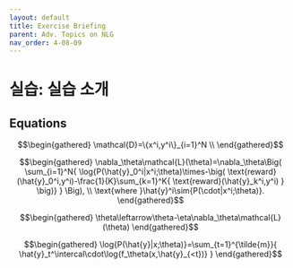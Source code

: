 ```yaml
---
layout: default
title: Exercise Briefing
parent: Adv. Topics on NLG
nav_order: 4-08-09
---
```


# 실습: 실습 소개

## Equations

$$\begin{gathered}
\mathcal{D}=\{x^i,y^i\}_{i=1}^N \\
\end{gathered}$$

$$\begin{gathered}
\nabla_\theta\mathcal{L}(\theta)=\nabla_\theta\Big(
    \sum_{i=1}^N{
        \log{P(\hat{y}_0^i|x^i;\theta)\times-\big(
            \text{reward}(\hat{y}_0^i,y^i)-\frac{1}{K}\sum_{k=1}^K{
                \text{reward}(\hat{y}_k^i,y^i)
            }
        \big)}
    }
\Big), \\
\text{where }\hat{y}^i\sim{P(\cdot|x^i;\theta)}.
\end{gathered}$$

$$\begin{gathered}
\theta\leftarrow\theta-\eta\nabla_\theta\mathcal{L}(\theta)
\end{gathered}$$

$$\begin{gathered}
\log{P(\hat{y}|x;\theta)}=\sum_{t=1}^{\tilde{m}}{
    \hat{y}_t^\intercal\cdot\log{f_\theta(x,\hat{y}_{<t})}
}
\end{gathered}$$

